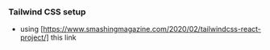 ### Tailwind CSS setup 
- using [https://www.smashingmagazine.com/2020/02/tailwindcss-react-project/] this link